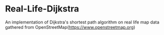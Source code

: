 # Real-Life-Dijkstra
An implementation of Dijkstra's shortest path algorithm on real life map data gathered from OpenStreetMap(https://www.openstreetmap.org)
